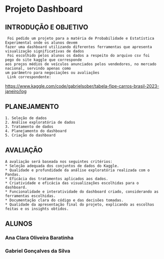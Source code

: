# Projeto Dashboard

## INTRODUÇÃO E OBJETIVO

     Foi pedido um projeto para a matéria de Probabilidade e Estatística Experimental onde os alunos devem 
    fazer uma dashboard utilizando diferentes ferramentas que apresenta visualização significativas de dados 
     Foi escolhido pelos alunos os dados a respeito do arquivo csv foi pego do site kaggle que corresponde 
    aos preços médios de veículos anunciados pelos vendedores, no mercado nacional, servindo apenas como 
    um parâmetro para negociações ou avaliações
     Link correspondente:
https://www.kaggle.com/code/gabrielsober/tabela-fipe-carros-brasil-2023-janeiro/log 


## PLANEJAMENTO

    1. Seleção de dados
    2. Análise exploratória de dados
    3. Tratamento de dados
    4. Planejamento do dashboard
    5. Criação do dashboard


## AVALIAÇÃO 

    A avaliação será baseada nos seguintes critérios:
    * Seleção adequada dos conjuntos de dados do Kaggle.
    * Qualidade e profundidade da análise exploratória realizada com o Pandas.
    * Eficácia dos tratamentos aplicados aos dados.
    * Criatividade e eficácia das visualizações escolhidas para o dashboard.
    * Funcionalidade e interatividade do dashboard criado, considerando as ferramentas escolhidas.
    * Documentação clara do código e das decisões tomadas.
    * Qualidade da apresentação final do projeto, explicando as escolhas feitas e os insights obtidos.


## ALUNOS

### Ana Clara Oliveira Baratinha 
### Gabriel Gonçalves da Silva
